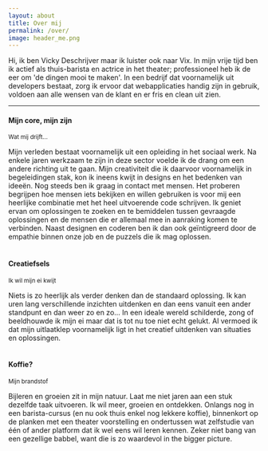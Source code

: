 ```yaml
---
layout: about
title: Over mij
permalink: /over/
image: header_me.png
---
```


Hi, ik ben Vicky Deschrijver maar ik luister ook naar Vix. In mijn vrije tijd ben ik actief als thuis-barista en actrice in het theater; professioneel heb ik de eer om 'de dingen mooi te maken'. In een bedrijf dat voornamelijk uit developers bestaat, zorg ik ervoor dat webapplicaties handig zijn in gebruik, voldoen aan alle wensen van de klant en er fris en clean uit zien. 

***

#### Mijn core, mijn zijn
<small>Wat mij drijft...</small>

Mijn verleden bestaat voornamelijk uit een opleiding in het sociaal werk. Na enkele jaren werkzaam te zijn in deze sector voelde ik de drang om een andere richting uit te gaan. Mijn creativiteit die ik daarvoor voornamelijk in begeleidingen stak, kon ik ineens kwijt in designs en het bedenken van ideeën. Nog steeds ben ik graag in contact met mensen. Het proberen begrijpen hoe mensen iets bekijken en willen gebruiken is voor mij een heerlijke combinatie met het heel uitvoerende code schrijven. Ik geniet ervan om oplossingen te zoeken en te bemiddelen tussen gevraagde oplossingen en de mensen die er allemaal mee in aanraking komen te verbinden. Naast designen en coderen ben ik dan ook geïntigreerd door de empathie binnen onze job en de puzzels die ik mag oplossen. 
<br>
<br>

#### Creatiefsels
<small>Ik wil mijn ei kwijt</small>

Niets is zo heerlijk als verder denken dan de standaard oplossing. Ik kan uren lang verschillende inzichten uitdenken en dan eens vanuit een ander standpunt en dan weer zo en zo... In een ideale wereld schilderde, zong of beeldhouwde ik mijn ei maar dat is tot nu toe niet echt gelukt. Al vermoed ik dat mijn uitlaatklep voornamelijk ligt in het creatief uitdenken van situaties en oplossingen. 
<br>
<br>

#### Koffie?
<small>Mijn brandstof</small>

Bijleren en groeien zit in mijn natuur. Laat me niet jaren aan een stuk dezelfde taak uitvoeren. Ik wil meer, groeien en ontdekken. Onlangs nog in een barista-cursus (en nu ook thuis enkel nog lekkere koffie), binnenkort op de planken met een theater voorstelling en ondertussen wat zelfstudie van één of ander platform dat ik wel eens wil leren kennen. Zeker niet bang van een gezellige babbel, want die is zo waardevol in the bigger picture. 
